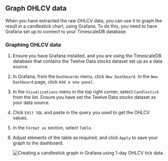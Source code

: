 ## Graph OHLCV data

When you have extracted the raw OHLCV data, you can use it to graph the result
in a candlestick chart, using Grafana. To do this, you need to have Grafana set
up to connect to your TimescaleDB database.

<Procedure>

### Graphing OHLCV data

1.  Ensure you have Grafana installed, and you are using the TimescaleDB
    database that contains the Twelve Data stocks dataset set up as a
    data source.
1.  In Grafana, from the `Dashboards` menu, click `New Dashboard`. In the
    `New Dashboard` page, click `Add a new panel`.
1.  In the `Visualizations` menu in the top right corner, select `Candlestick`
    from the list. Ensure you have set the Twelve Data stocks dataset as
    your data source.
1.  Click `Edit SQL` and paste in the query you used to get the OHLCV values.
1.  In the `Format as` section, select `Table`.
1.  Adjust elements of the table as required, and click `Apply` to save your
    graph to the dashboard.

    <img class="main-content__illustration"
        src="https://s3.amazonaws.com/assets.timescale.com/docs/images/Grafana_candlestick_1day.webp"
        alt="Creating a candlestick graph in Grafana using 1-day OHLCV tick data"
    />

</Procedure>

